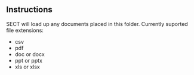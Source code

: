## Instructions

SECT will load up any documents placed in this folder.
Currently suported file extensions:
- csv
- pdf
- doc or docx
- ppt or pptx
- xls or xlsx